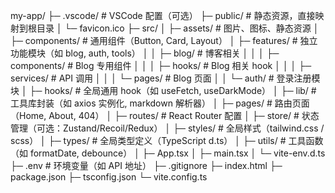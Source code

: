 my-app/
├─ .vscode/                # VSCode 配置（可选）
├─ public/                 # 静态资源，直接映射到根目录
│   └─ favicon.ico
├─ src/
│  ├─ assets/              # 图片、图标、静态资源
│  ├─ components/          # 通用组件（Button, Card, Layout）
│  ├─ features/            # 独立功能模块（如 blog, auth, tools）
│  │   ├─ blog/            # 博客相关
│  │   │   ├─ components/  # Blog 专用组件
│  │   │   ├─ hooks/       # Blog 相关 hook
│  │   │   ├─ services/    # API 调用
│  │   │   └─ pages/       # Blog 页面
│  │   └─ auth/            # 登录注册模块
│  ├─ hooks/               # 全局通用 hook（如 useFetch, useDarkMode）
│  ├─ lib/                 # 工具库封装（如 axios 实例化, markdown 解析器）
│  ├─ pages/               # 路由页面（Home, About, 404）
│  ├─ routes/              # React Router 配置
│  ├─ store/               # 状态管理（可选：Zustand/Recoil/Redux）
│  ├─ styles/              # 全局样式（tailwind.css / scss）
│  ├─ types/               # 全局类型定义（TypeScript d.ts）
│  ├─ utils/               # 工具函数（如 formatDate, debounce）
│  ├─ App.tsx
│  ├─ main.tsx
│  └─ vite-env.d.ts
├─ .env                    # 环境变量（如 API 地址）
├─ .gitignore
├─ index.html
├─ package.json
├─ tsconfig.json
└─ vite.config.ts
